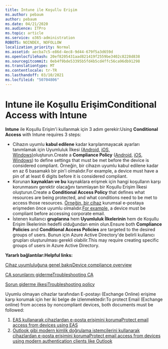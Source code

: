 ```yaml
---
title: Intune ile Koşullu Erişim
ms.author: pebaum
author: pebaum
ms.date: 04/21/2020
ms.audience: ITPro
ms.topic: article
ms.service: o365-administration
ROBOTS: NOINDEX, NOFOLLOW
localization_priority: Normal
ms.assetid: aecba7c5-e86d-4ec8-9d44-679f5a3d659d
ms.openlocfilehash: 20ef8205431aad821419f2559be3402c8228d838
ms.sourcegitcommit: 0eb4f9bde53395b5fd4b5cd4ffc56ca96db91298
ms.translationtype: MT
ms.contentlocale: tr-TR
ms.lasthandoff: 03/10/2021
ms.locfileid: "50704806"
---
```

# <a name="conditional-access-with-intune"></a><span data-ttu-id="9e9c6-102">Intune ile Koşullu Erişim</span><span class="sxs-lookup"><span data-stu-id="9e9c6-102">Conditional Access with Intune</span></span>

<span data-ttu-id="9e9c6-103">**Intune** ile Koşullu Erişim'i kullanmak için 3 adım gerekir:</span><span class="sxs-lookup"><span data-stu-id="9e9c6-103">Using  **Conditional Access**  with Intune requires 3 steps:</span></span>

- <span data-ttu-id="9e9c6-104">Cihazın uyumlu  **kabul edilene**  kadar karşılanmayacak ayarları tanımlamak için Uyumluluk İlkesi [(Android,](https://docs.microsoft.com/intune/compliance-policy-create-android)  [iOS,](https://docs.microsoft.com/intune/compliance-policy-create-ios)  [Windows)](https://docs.microsoft.com//intune/compliance-policy-create-windows)oluşturun.</span><span class="sxs-lookup"><span data-stu-id="9e9c6-104">Create a  **Compliance Policy**  ([Android](https://docs.microsoft.com/intune/compliance-policy-create-android),  [iOS](https://docs.microsoft.com/intune/compliance-policy-create-ios),  [Windows](https://docs.microsoft.com//intune/compliance-policy-create-windows)) to define settings that must be met before the device is considered compliant.</span></span> <span data-ttu-id="9e9c6-105">Örneğin, bir cihazın uyumlu kabul edilene kadar en az 6 basamaklı bir pin'i olmalıdır.</span><span class="sxs-lookup"><span data-stu-id="9e9c6-105">For example, a device must have a pin of at least 6 digits before it is considered compliant.</span></span>
- <span data-ttu-id="9e9c6-106">Korunan **kaynakları ve bu**  kaynaklara erişmek için hangi koşulların karşı korunmasını gerektir olacağını tanımlayan bir Koşullu Erişim İlkesi oluşturun.</span><span class="sxs-lookup"><span data-stu-id="9e9c6-106">Create a **Conditional Access Policy**  that defines what resources are being protected, and what conditions need to be met to access those resources.</span></span>  <span data-ttu-id="9e9c6-107">[Örneğin, bir cihaz](https://docs.microsoft.com/intune/tutorial-protect-email-on-unmanaged-devices#create-conditional-access-policies)  kurumsal e-postaya erişmeden önce uyumlu olmalıdır.</span><span class="sxs-lookup"><span data-stu-id="9e9c6-107">[For example,](https://docs.microsoft.com/intune/tutorial-protect-email-on-unmanaged-devices#create-conditional-access-policies)  a device must be compliant before accessing corporate email.</span></span>
- <span data-ttu-id="9e9c6-108">İstenen kullanıcı **gruplarına**  hem  **Uyumluluk İlkelerinin**  hem de Koşullu Erişim İlkelerinin hedefli olduğundan emin olun.</span><span class="sxs-lookup"><span data-stu-id="9e9c6-108">Ensure both **Compliance Policies**  and  **Conditional Access Policies**  are targeted to the desired groups of users.</span></span> <span data-ttu-id="9e9c6-109">Bunun için Azure Active Directory'de belirli kullanıcı grupları oluşturulması gerekli olabilir.</span><span class="sxs-lookup"><span data-stu-id="9e9c6-109">This may require creating specific groups of users in Azure Active Directory.</span></span>

<span data-ttu-id="9e9c6-110">**Yararlı bağlantılar:**</span><span class="sxs-lookup"><span data-stu-id="9e9c6-110">**Helpful links:**</span></span>

[<span data-ttu-id="9e9c6-111">Cihaz uyumluluğuna genel bakış</span><span class="sxs-lookup"><span data-stu-id="9e9c6-111">Device compliance overview</span></span>](https://docs.microsoft.com/intune/device-compliance-get-started)

[<span data-ttu-id="9e9c6-112">CA sorunlarını giderme</span><span class="sxs-lookup"><span data-stu-id="9e9c6-112">Troubleshooting CA</span></span>](https://docs.microsoft.com/intune/troubleshoot-conditional-access)

[<span data-ttu-id="9e9c6-113">Sorun giderme ilkesi</span><span class="sxs-lookup"><span data-stu-id="9e9c6-113">Troubleshooting policy</span></span>](https://docs.microsoft.com/troubleshoot/mem/intune/troubleshoot-policies-in-microsoft-intune)

<span data-ttu-id="9e9c6-114">Uyumlu olmayan cihazlar tarafından E-postayı (Exchange Online) erişime karşı korumak için her iki belge de izlenmektedir:</span><span class="sxs-lookup"><span data-stu-id="9e9c6-114">To protect Email (Exchange online) from access by noncompliant devices, both documents must be followed:</span></span>

1. [<span data-ttu-id="9e9c6-115">EAS kullanarak cihazlardan e-posta erişimini koruma</span><span class="sxs-lookup"><span data-stu-id="9e9c6-115">Protect email access from devices using EAS</span></span>](https://docs.microsoft.com/intune/tutorial-protect-email-on-unmanaged-devices)
2. [<span data-ttu-id="9e9c6-116">Outlook gibi modern kimlik doğrulama istemcilerini kullanarak cihazlardan e-posta erişimini koruma</span><span class="sxs-lookup"><span data-stu-id="9e9c6-116">Protect email access from devices using modern authentication clients like Outlook</span></span>](https://docs.microsoft.com/intune/tutorial-protect-email-on-enrolled-devices)